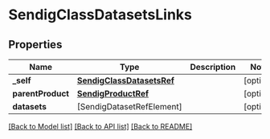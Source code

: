 # SendigClassDatasetsLinks

## Properties
Name | Type | Description | Notes
------------ | ------------- | ------------- | -------------
**_self** | [**SendigClassDatasetsRef**](SendigClassDatasetsRef.md) |  | [optional] 
**parentProduct** | [**SendigProductRef**](SendigProductRef.md) |  | [optional] 
**datasets** | [SendigDatasetRefElement] |  | [optional] 

[[Back to Model list]](../README.md#documentation-for-models) [[Back to API list]](../README.md#documentation-for-api-endpoints) [[Back to README]](../README.md)


